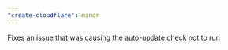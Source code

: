 ```yaml
---
"create-cloudflare": minor
---
```


Fixes an issue that was causing the auto-update check not to run
